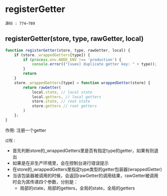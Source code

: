 # registerGetter
`源码 : 774~789`
## registerGetter(store, type, rawGetter, local)
```js
function registerGetter(store, type, rawGetter, local) {
    if (store._wrappedGetters[type]) {
        if (process.env.NODE_ENV !== 'production') {
            console.error(("[vuex] duplicate getter key: " + type));
        }
        return
    }
    store._wrappedGetters[type] = function wrappedGetter(store) {
        return rawGetter(
            local.state, // local state
            local.getters, // local getters
            store.state, // root state
            store.getters // root getters
        )
    };
}
```

作用: 注册一个getter

`过程：`

* 首先判断store的_wrappedGetters里是否有指定type的getter，如果有则退出
* 如果是在非生产环境里，会在控制台进行错误提示
* 在store的_wrappedGetters里指定type类型的getter包装器(wrappedGetter)
* 当该包装器被调用的时候，会返回rawGetter的调用结果，rawGetter被调用时会为其传递四个参数，分别是：
    * 局部的state，局部的getters，全局的state，全局的getters


